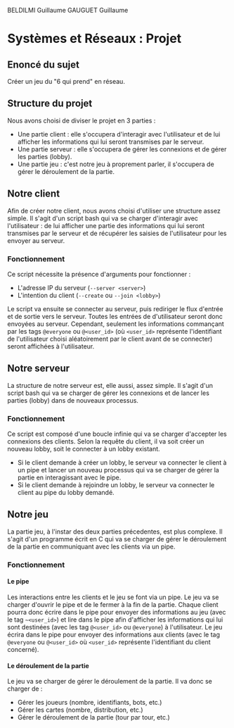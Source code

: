 BELDILMI Guillaume
GAUGUET Guillaume

# Systèmes et Réseaux : Projet

## Enoncé du sujet

Créer un jeu du "6 qui prend" en réseau.

## Structure du projet

Nous avons choisi de diviser le projet en 3 parties :

- Une partie client : elle s'occupera d'interagir avec l'utilisateur et de lui afficher les informations qui lui seront transmises par le serveur.
- Une partie serveur : elle s'occupera de gérer les connexions et de gérer les parties (lobby).
- Une partie jeu : c'est notre jeu à proprement parler, il s'occupera de gérer le déroulement de la partie.

## Notre client

Afin de créer notre client, nous avons choisi d'utiliser une structure assez simple. Il s'agit d'un script bash qui va se charger d'interagir avec l'utilisateur : de lui afficher une partie des informations qui lui seront transmises par le serveur et de récupérer les saisies de l'utilisateur pour les envoyer au serveur.

### Fonctionnement

Ce script nécessite la présence d'arguments pour fonctionner :

- L'adresse IP du serveur (`--server <server>`)
- L'intention du client (`--create` ou `--join <lobby>`)

Le script va ensuite se connecter au serveur, puis rediriger le flux d'entrée et de sortie vers le serveur. Toutes les entrées de d'utilisateur seront donc envoyées au serveur. Cependant, seulement les informations commançant par les tags `@everyone` ou `@<user_id>` (où `<user_id>` représente l'identifiant de l'utilisateur choisi aléatoirement par le client avant de se connecter) seront affichées à l'utilisateur.

## Notre serveur

La structure de notre serveur est, elle aussi, assez simple. Il s'agit d'un script bash qui va se charger de gérer les connexions et de lancer les parties (lobby) dans de nouveaux processus.

### Fonctionnement

Ce script est composé d'une boucle infinie qui va se charger d'accepter les connexions des clients. Selon la requête du client, il va soit créer un nouveau lobby, soit le connecter à un lobby existant.

- Si le client demande à créer un lobby, le serveur va connecter le client à un pipe et lancer un nouveau processus qui va se charger de gérer la partie en interagissant avec le pipe.
- Si le client demande à rejoindre un lobby, le serveur va connecter le client au pipe du lobby demandé.

## Notre jeu

La partie jeu, à l'instar des deux parties précedentes, est plus complexe. Il s'agit d'un programme écrit en C qui va se charger de gérer le déroulement de la partie en communiquant avec les clients via un pipe.

### Fonctionnement

#### Le pipe

Les interactions entre les clients et le jeu se font via un pipe. Le jeu va se charger d'ouvrir le pipe et de le fermer à la fin de la partie. Chaque client pourra donc écrire dans le pipe pour envoyer des informations au jeu (avec le tag `~<user_id>`) et lire dans le pipe afin d'afficher les informations qui lui sont destinées (avec les tag `@<user_id>` ou `@everyone`) à l'utilisateur. Le jeu écrira dans le pipe pour envoyer des informations aux clients (avec le tag `@everyone` ou `@<user_id>` où `<user_id>` représente l'identifiant du client concerné).

#### Le déroulement de la partie

Le jeu va se charger de gérer le déroulement de la partie. Il va donc se charger de :

- Gérer les joueurs (nombre, identifiants, bots, etc.)
- Gérer les cartes (nombre, distribution, etc.)
- Gérer le déroulement de la partie (tour par tour, etc.)